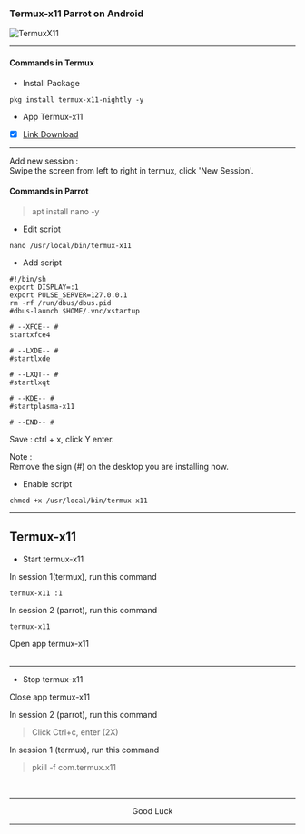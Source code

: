 ### Termux-x11 Parrot on Android

![TermuxX11](https://github.com/wahasa/Project/assets/69626847/07a7b273-7214-4a94-98b4-90b50b4720c0)

---
#### Commands in Termux
* Install Package
```
pkg install termux-x11-nightly -y
```

* App Termux-x11

- [x] [Link Download](https://github.com/termux/termux-x11/releases)

---
Add new session :</br>
Swipe the screen from left to right in termux, click 'New Session'.

#### Commands in Parrot
> apt install nano -y

* Edit script
```
nano /usr/local/bin/termux-x11
```

* Add script
```
#!/bin/sh
export DISPLAY=:1
export PULSE_SERVER=127.0.0.1
rm -rf /run/dbus/dbus.pid
#dbus-launch $HOME/.vnc/xstartup

# --XFCE-- #
startxfce4

# --LXDE-- #
#startlxde

# --LXQT-- #
#startlxqt

# --KDE-- #
#startplasma-x11

# --END-- #
```

Save : ctrl + x, click Y enter.

Note :</br>
Remove the sign (#) on the desktop you are installing now.

* Enable script
```
chmod +x /usr/local/bin/termux-x11
```

---
## Termux-x11
* Start termux-x11

In session 1(termux), run this command
```
termux-x11 :1
```

In session 2 (parrot), run this command
```
termux-x11
```

Open app termux-x11
</br></br>

---
* Stop termux-x11

Close app termux-x11

In session 2 (parrot), run this command
> Click Ctrl+c, enter (2X)

In session 1 (termux), run this command
> pkill -f com.termux.x11
</br>

---
<p align="center">Good Luck</p>

---
